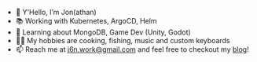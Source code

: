 - 👋 Y'Hello, I’m Jon(athan)
- 📚 Working with Kubernetes, ArgoCD, Helm
- 🌱 Learning about MongoDB, Game Dev (Unity, Godot)
- 💆‍♂️ My hobbies are cooking, fishing, music and custom keyboards
- 📫 Reach me at j6n.work@gmail.com and feel free to checkout my [blog](https://blog.j6n.ca/)!
